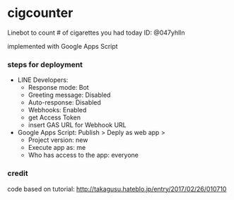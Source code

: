 # cigcounter
Linebot to count # of cigarettes you had today
ID: @047yhlln

implemented with Google Apps Script

### steps for deployment
- LINE Developers:
  - Response mode: Bot
  - Greeting message: Disabled
  - Auto-response: Disabled
  - Webhooks: Enabled
  - get Access Token
  - insert GAS URL for Webhook URL 
- Google Apps Script: Publish > Deply as web app > 
  - Project version: new
  - Execute app as: me
  - Who has access to the app: everyone

### credit
code based on tutorial: http://takagusu.hateblo.jp/entry/2017/02/26/010710
